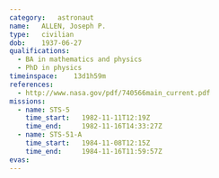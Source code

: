 ```yaml
---
category:	astronaut
name:	ALLEN, Joseph P.
type:	civilian
dob:	1937-06-27
qualifications:
  - BA in mathematics and physics
  - PhD in physics
timeinspace:	13d1h59m
references:
  - http://www.nasa.gov/pdf/740566main_current.pdf
missions:
  - name: STS-5
    time_start:   1982-11-11T12:19Z
    time_end:     1982-11-16T14:33:27Z
  - name: STS-51-A
    time_start:   1984-11-08T12:15Z
    time_end:     1984-11-16T11:59:57Z
evas:
---
```

